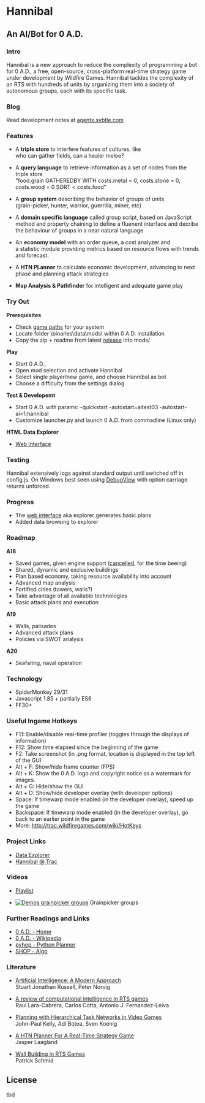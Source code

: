# Hannibal #

## An AI/Bot for 0 A.D. ##

### Intro ###

Hannibal is a new approach to reduce the complexity of programming a bot for 0 A.D., a free, open-source, cross-platform real-time strategy game under development by Wildfire Games. Hannibal tackles the complexity of an RTS with hundreds of units by organizing them into a society of autonomous groups, each with its specific task. 

### Blog ###

Read development notes at [agentx.svbtle.com](http://agentx.svbtle.com/)

### Features ###

* A **triple store** to interfere features of cultures, like  
  who can gather fields, can a healer melee? 

* A **query language** to retrieve information as a set of nodes from the triple store  
  "food.grain GATHEREDBY WITH costs.metal = 0, costs.stone = 0, costs.wood = 0 SORT < costs.food" 

* A **group system** describing the behavior of groups of units  
  (grain-picker, hunter, warrior, guerrilla, miner, etc) 

* A **domain specific language** called group script, based on JavaScript 
  method and property chaining to define a fluenent interface and decribe 
  the behaviour of groups in a near natural language 

* An **economy model** with an order queue, a cost analyzer and  
  a statistic module providing metrics based on resource flows with trends and forecast. 

* A **HTN PLanner** to calculate economic development, advancing to next phase 
  and planning attack strategies

* **Map Analysis &amp; Pathfinder** for intelligent and adequate game play
  
### Try Out ###

**Prerequisites**

* Check [game paths](http://trac.wildfiregames.com/wiki/GameDataPaths) for your system 
* Locate folder \binaries\data\mods\ within 0 A.D. installation
* Copy the zip + readme from latest [release](https://github.com/agentx-cgn/Hannibal/releases) into mods/

**Play**

* Start 0 A.D., 
* Open mod selection and activate Hannibal
* Select single player/new game, and choose Hannibal as bot
* Choose a difficulty from the settings dialog

**Test &amp; Developemt**

* Start 0 A.D. with params: -quickstart -autostart=aitest03 -autostart-ai=1:hannibal
* Customize launcher.py and launch 0 A.D. from commadline (Linux only)

**HTML Data Explorer**

* [Web Interface](http://noiv.pythonanywhere.com/agentx/0ad/explorer/hannibal.html)

### Testing ###

Hannibal extensively logs against standard output until switched off in config.js. On Windows best seen using [DebugView](http://technet.microsoft.com/en-us/sysinternals/bb896647.aspx) with option carriage returns unforced.

### Progress ###

* The [web interface](http://noiv.pythonanywhere.com/agentx/0ad/explorer/hannibal.html) aka explorer generates basic plans
* Added data browsing to explorer

### Roadmap ###

**A18**

* Saved games, given engine support ([cancelled](http://trac.wildfiregames.com/ticket/2495#comment:15), for the time beeing)
* Shared, dynamic and exclusive buildings
* Plan based economy, taking resource availability into account
* Advanced map analysis
* Fortified cities (towers, walls?) 
* Take advantage of all available technologies 
* Basic attack plans and execution

**A19**

* Walls, palisades
* Advanced attack plans
* Policies via SWOT analysis

**A20**

* Seafaring, naval operation

### Technology ###

* SpiderMonkey 29/31
* Javascript 1.85 + partially ES6
* FF30+

### Useful Ingame Hotkeys ###

* F11:        Enable/disable real-time profiler (toggles through the displays of information)
* F12:        Show time elapsed since the beginning of the game
* F2:         Take screenshot (in .png format, location is displayed in the top left of the GUI
* Alt + F:    Show/hide frame counter (FPS)
* Alt + K:    Show the 0 A.D. logo and copyright notice as a watermark for images.
* Alt + G:    Hide/show the GUI
* Alt + D:    Show/hide developer overlay (with developer options)
* Space:      If timewarp mode enabled (in the developer overlay), speed up the game
* Backspace:  If timewarp mode enabled (in the developer overlay), go back to an earlier point in the game
* More:       http://trac.wildfiregames.com/wiki/HotKeys

### Project Links ###

* [Data Explorer](http://noiv.pythonanywhere.com/agentx/0ad/explorer/hannibal.html)
* [Hannibal @ Trac](http://trac.wildfiregames.com/wiki/HannibalBot)
  

### Videos ###

* [Playlist](https://www.youtube.com/playlist?list=PLX5qMUEZ8pAr9fTaVkGStzj1xWWvMHV2e)

* [![Demos grainpicker groups](https://i.ytimg.com/vi/i-bJwUk_obk/3.jpg)](http://www.youtube.com/watch?v=i-bJwUk_obk) Grainpicker groups

### Further Readings and Links ###

* [0 A.D. - Home](http://play0ad.com/)
* [0 A.D. - Wikipedia](http://en.wikipedia.org/wiki/0_A.D._%28video_game%29)
* [pyhop - Python Planner](https://bitbucket.org/dananau/pyhop)
* [SHOP - Algo](http://www.cs.umd.edu/projects/shop/)

### Literature ###

* [Artificial Intelligence: A Modern Approach](http://books.google.de/books?id=8jZBksh-bUMC)  
  Stuart Jonathan Russell, Peter Norvig

* [A review of computational intelligence in RTS games](http://www.lcc.uma.es/~ccottap/papers/lara13review.pdf)  
  Raul Lara-Cabrera, Carlos Cotta, Antonio J. Fernandez-Leiva

* [Planning with Hierarchical Task Networks in Video Games](http://icaps07-satellite.icaps-conference.org/workshop8/Planning%20with%20Hierarchical%20Task%20Networks%20in%20Video%20Games.pdf)  
  John-Paul Kelly, Adi Botea, Sven Koenig

* [A HTN Planner For A Real-Time Strategy Game](http://citeseerx.ist.psu.edu/viewdoc/download?doi=10.1.1.406.8722&rep=rep1&type=pdf)  
  Jasper Laagland
  
* [Wall Building in RTS Games](http://www.cse.lehigh.edu/~munoz/CSE497/classes/Patrick2.ppt)  
  Patrick Schmid

## License ##

tbd

<!--

# Documentation #


## Scouting ##

territory min: 0, max: 66, stats: {0:60261,65:2624,66:2651}
landPass min: 1, max: 8, stats: {1:17833,2:47575,4:9,5:6,6:2,7:1,8:110}
navalPass min: 1, max: 3, stats: {1:65050,3:486}

unknown           = 0
land, seen        = 1
land, visited     = 2
shore, seen       = 4
shore, visited    = 8
water, visited    = 32
water, seen       = 64
impassable        = 255


## Asset Interface ##
  
* users:          connected groups, an array of listeners
* isFoundation:   bool
* isStructure:    bool
* isRequested:    bool
* exists:         bool, is an game
* match:          bool, expects resource
* health:         returns percentage (hits/maxhits)
* nearest:        returns asset selection, expects number
* doing:          returns asset selection, expects state list 
* garrison:       buildings only, expects asset selection of units
* repair:         units only, expects asset with single building
* gather:         units only, expects asset with single field
* states:         object {id:state, ...} asset 
                    idle
                    gathering
                    approaching
                    repairing
                    garrisoned
                    attacking
                    fleeing

-->                  
